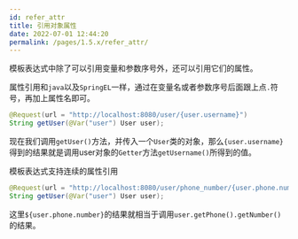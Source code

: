 ```yaml
---
id: refer_attr
title: 引用对象属性
date: 2022-07-01 12:44:20
permalink: /pages/1.5.x/refer_attr/
---
```


模板表达式中除了可以引用变量和参数序号外，还可以引用它们的属性。 

属性引用和`java`以及`SpringEL`一样，通过在变量名或者参数序号后面跟上点`.`符号，再加上属性名即可。

```java
@Request(url = "http://localhost:8080/user/{user.username}")
String getUser(@Var("user") User user);
```

现在我们调用`getUser()`方法，并传入一个`User`类的对象，那么`{user.username}`得到的结果就是调用user对象的`Getter`方法`getUsername()`所得到的值。

模板表达式支持连续的属性引用

```java
@Request(url = "http://localhost:8080/user/phone_number/{user.phone.number}")
String getUser(@Var("user") User user);
```
这里`${user.phone.number}`的结果就相当于调用`user.getPhone().getNumber()`的结果。
